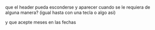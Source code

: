 que el header pueda esconderse y aparecer cuando se le requiera de alguna manera? (igual hasta con una tecla o algo asi)

y que acepte meses en las fechas